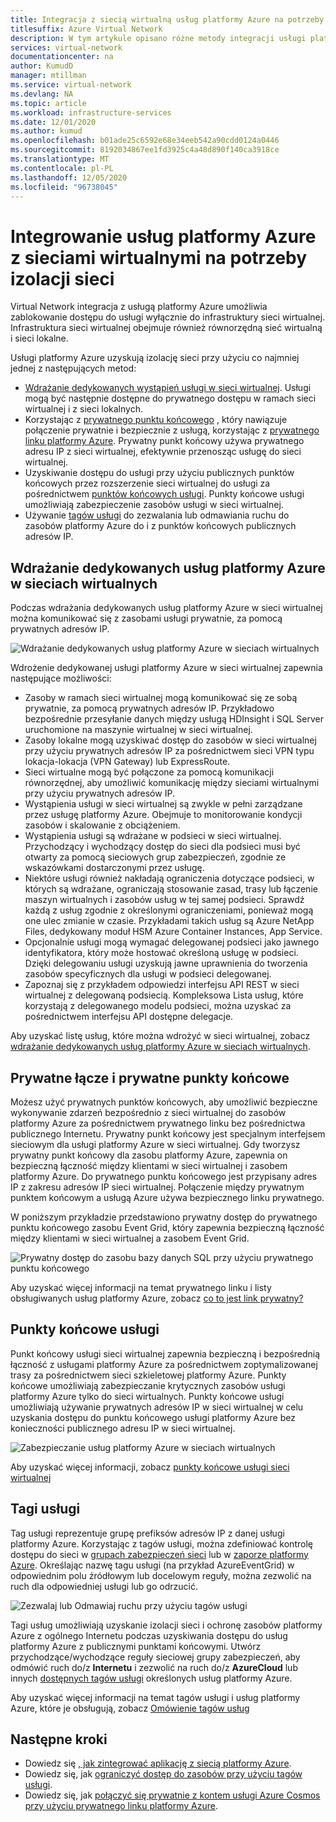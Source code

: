 ```yaml
---
title: Integracja z siecią wirtualną usług platformy Azure na potrzeby izolacji sieci
titlesuffix: Azure Virtual Network
description: W tym artykule opisano różne metody integracji usługi platformy Azure z siecią wirtualną, która umożliwia bezpieczne uzyskiwanie dostępu do usługi platformy Azure.
services: virtual-network
documentationcenter: na
author: KumudD
manager: mtillman
ms.service: virtual-network
ms.devlang: NA
ms.topic: article
ms.workload: infrastructure-services
ms.date: 12/01/2020
ms.author: kumud
ms.openlocfilehash: b01ade25c6592e68e34eeb542a90cdd0124a0446
ms.sourcegitcommit: 8192034867ee1fd3925c4a48d890f140ca3918ce
ms.translationtype: MT
ms.contentlocale: pl-PL
ms.lasthandoff: 12/05/2020
ms.locfileid: "96738045"
---
```

# <a name="integrate-azure-services-with-virtual-networks-for-network-isolation"></a>Integrowanie usług platformy Azure z sieciami wirtualnymi na potrzeby izolacji sieci

Virtual Network integracja z usługą platformy Azure umożliwia zablokowanie dostępu do usługi wyłącznie do infrastruktury sieci wirtualnej. Infrastruktura sieci wirtualnej obejmuje również równorzędną sieć wirtualną i sieci lokalne.

Usługi platformy Azure uzyskują izolację sieci przy użyciu co najmniej jednej z następujących metod:
- [Wdrażanie dedykowanych wystąpień usługi w sieci wirtualnej](virtual-network-service-endpoints-overview.md). Usługi mogą być następnie dostępne do prywatnego dostępu w ramach sieci wirtualnej i z sieci lokalnych.
- Korzystając z [prywatnego punktu końcowego](../private-link/private-endpoint-overview.md) , który nawiązuje połączenie prywatnie i bezpiecznie z usługą, korzystając z [prywatnego linku platformy Azure](../private-link/private-link-overview.md). Prywatny punkt końcowy używa prywatnego adresu IP z sieci wirtualnej, efektywnie przenosząc usługę do sieci wirtualnej.
- Uzyskiwanie dostępu do usługi przy użyciu publicznych punktów końcowych przez rozszerzenie sieci wirtualnej do usługi za pośrednictwem [punktów końcowych usługi](virtual-network-service-endpoints-overview.md). Punkty końcowe usługi umożliwiają zabezpieczenie zasobów usługi w sieci wirtualnej.
- Używanie [tagów usługi](service-tags-overview.md) do zezwalania lub odmawiania ruchu do zasobów platformy Azure do i z punktów końcowych publicznych adresów IP.

## <a name="deploy-dedicated-azure-services-into-virtual-networks"></a>Wdrażanie dedykowanych usług platformy Azure w sieciach wirtualnych

Podczas wdrażania dedykowanych usług platformy Azure w sieci wirtualnej można komunikować się z zasobami usługi prywatnie, za pomocą prywatnych adresów IP.

![Wdrażanie dedykowanych usług platformy Azure w sieciach wirtualnych](./media/virtual-network-for-azure-services/deploy-service-into-vnet.png)

Wdrożenie dedykowanej usługi platformy Azure w sieci wirtualnej zapewnia następujące możliwości:
- Zasoby w ramach sieci wirtualnej mogą komunikować się ze sobą prywatnie, za pomocą prywatnych adresów IP. Przykładowo bezpośrednie przesyłanie danych między usługą HDInsight i SQL Server uruchomione na maszynie wirtualnej w sieci wirtualnej.
- Zasoby lokalne mogą uzyskiwać dostęp do zasobów w sieci wirtualnej przy użyciu prywatnych adresów IP za pośrednictwem sieci VPN typu lokacja-lokacja (VPN Gateway) lub ExpressRoute.
- Sieci wirtualne mogą być połączone za pomocą komunikacji równorzędnej, aby umożliwić komunikację między sieciami wirtualnymi przy użyciu prywatnych adresów IP.
- Wystąpienia usługi w sieci wirtualnej są zwykle w pełni zarządzane przez usługę platformy Azure. Obejmuje to monitorowanie kondycji zasobów i skalowanie z obciążeniem.
- Wystąpienia usługi są wdrażane w podsieci w sieci wirtualnej. Przychodzący i wychodzący dostęp do sieci dla podsieci musi być otwarty za pomocą sieciowych grup zabezpieczeń, zgodnie ze wskazówkami dostarczonymi przez usługę.
- Niektóre usługi również nakładają ograniczenia dotyczące podsieci, w których są wdrażane, ograniczają stosowanie zasad, trasy lub łączenie maszyn wirtualnych i zasobów usług w tej samej podsieci. Sprawdź każdą z usług zgodnie z określonymi ograniczeniami, ponieważ mogą one ulec zmianie w czasie. Przykładami takich usług są Azure NetApp Files, dedykowany moduł HSM Azure Container Instances, App Service.
- Opcjonalnie usługi mogą wymagać delegowanej podsieci jako jawnego identyfikatora, który może hostować określoną usługę w podsieci. Dzięki delegowaniu usługi uzyskują jawne uprawnienia do tworzenia zasobów specyficznych dla usługi w podsieci delegowanej.
- Zapoznaj się z przykładem odpowiedzi interfejsu API REST w sieci wirtualnej z delegowaną podsiecią. Kompleksowa Lista usług, które korzystają z delegowanego modelu podsieci, można uzyskać za pośrednictwem interfejsu API dostępne delegacje.

Aby uzyskać listę usług, które można wdrożyć w sieci wirtualnej, zobacz [wdrażanie dedykowanych usług platformy Azure w sieciach wirtualnych](virtual-network-for-azure-services.md).

## <a name="private-link-and-private-endpoints"></a>Prywatne łącze i prywatne punkty końcowe

Możesz użyć prywatnych punktów końcowych, aby umożliwić bezpieczne wykonywanie zdarzeń bezpośrednio z sieci wirtualnej do zasobów platformy Azure za pośrednictwem prywatnego linku bez pośrednictwa publicznego Internetu. Prywatny punkt końcowy jest specjalnym interfejsem sieciowym dla usługi platformy Azure w sieci wirtualnej. Gdy tworzysz prywatny punkt końcowy dla zasobu platformy Azure, zapewnia on bezpieczną łączność między klientami w sieci wirtualnej i zasobem platformy Azure. Do prywatnego punktu końcowego jest przypisany adres IP z zakresu adresów IP sieci wirtualnej. Połączenie między prywatnym punktem końcowym a usługą Azure używa bezpiecznego linku prywatnego.

W poniższym przykładzie przedstawiono prywatny dostęp do prywatnego punktu końcowego zasobu Event Grid, który zapewnia bezpieczną łączność między klientami w sieci wirtualnej a zasobem Event Grid.

![Prywatny dostęp do zasobu bazy danych SQL przy użyciu prywatnego punktu końcowego](./media/network-isolation/architecture-diagram.png)

Aby uzyskać więcej informacji na temat prywatnego linku i listy obsługiwanych usług platformy Azure, zobacz [co to jest link prywatny?](../private-link/private-link-overview.md)

## <a name="service-endpoints"></a>Punkty końcowe usługi
Punkt końcowy usługi sieci wirtualnej zapewnia bezpieczną i bezpośrednią łączność z usługami platformy Azure za pośrednictwem zoptymalizowanej trasy za pośrednictwem sieci szkieletowej platformy Azure. Punkty końcowe umożliwiają zabezpieczanie krytycznych zasobów usługi platformy Azure tylko do sieci wirtualnych. Punkty końcowe usługi umożliwiają używanie prywatnych adresów IP w sieci wirtualnej w celu uzyskania dostępu do punktu końcowego usługi platformy Azure bez konieczności publicznego adresu IP w sieci wirtualnej.

![Zabezpieczanie usług platformy Azure w sieciach wirtualnych](./media/virtual-network-service-endpoints-overview/VNet_Service_Endpoints_Overview.png)

Aby uzyskać więcej informacji, zobacz [punkty końcowe usługi sieci wirtualnej](virtual-network-service-endpoints-overview.md)

## <a name="service-tags"></a>Tagi usługi

Tag usługi reprezentuje grupę prefiksów adresów IP z danej usługi platformy Azure. Korzystając z tagów usługi, można zdefiniować kontrolę dostępu do sieci w [grupach zabezpieczeń sieci](https://docs.microsoft.com/azure/virtual-network/security-overview#security-rules) lub w [zaporze platformy Azure](https://docs.microsoft.com/azure/firewall/service-tags). Określając nazwę tagu usługi (na przykład AzureEventGrid) w odpowiednim polu źródłowym lub docelowym reguły, można zezwolić na ruch dla odpowiedniej usługi lub go odrzucić.

![Zezwalaj lub Odmawiaj ruchu przy użyciu tagów usługi](./media/network-isolation/service-tags.png)

Tagi usług umożliwiają uzyskanie izolacji sieci i ochronę zasobów platformy Azure z ogólnego Internetu podczas uzyskiwania dostępu do usług platformy Azure z publicznymi punktami końcowymi. Utwórz przychodzące/wychodzące reguły sieciowej grupy zabezpieczeń, aby odmówić ruch do/z **Internetu** i zezwolić na ruch do/z **AzureCloud** lub innych [dostępnych tagów usługi](service-tags-overview.md#available-service-tags) określonych usług platformy Azure.

Aby uzyskać więcej informacji na temat tagów usługi i usług platformy Azure, które je obsługują, zobacz [Omówienie tagów usług](service-tags-overview.md)

## <a name="next-steps"></a>Następne kroki

- Dowiedz się [, jak zintegrować aplikację z siecią platformy Azure](../app-service/web-sites-integrate-with-vnet.md).
- Dowiedz się, jak [ograniczyć dostęp do zasobów przy użyciu tagów usługi](tutorial-restrict-network-access-to-resources.md).
- Dowiedz się, jak [połączyć się prywatnie z kontem usługi Azure Cosmos przy użyciu prywatnego linku platformy Azure](../private-link/create-private-endpoint-cosmosdb-portal.md).